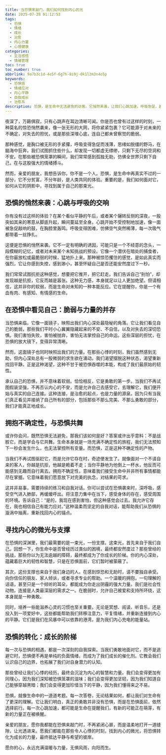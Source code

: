 ```yaml
---
title: 当恐惧来敲门，我们如何找到内心的光
date: 2025-07-28 01:12:53
tags:
  - 恐惧
  - 情绪
  - 成长
  - 治愈
  - 内心力量
  - 心理健康
categories: 
  - 生活感悟
  - 情绪管理
toc: true
toc_number: true
abbrlink: 9a7b3c1d-4e5f-6g7h-8i9j-0k1l2m3n4o5p
keywords:
  - 恐惧感
  - 情绪应对
  - 内心平静
  - 自我成长
  - 治愈系
description: 恐惧，是生命中无法避免的访客。它悄然来袭，让我们心跳加速，呼吸急促，甚至感到无助。但当我们学会正视它，理解它，甚至拥抱它时，会发现它并非全然的黑暗。这篇文章将带你走进恐惧的深处，探索如何在那些令人心悸的时刻，找到内心的微光，将恐惧转化为成长的力量，最终抵达平静与希望的彼岸。
---
```


夜深了，万籁俱寂，只有心跳声在耳边清晰可闻。你是否也曾有过这样的时刻，一种莫名的惊恐悄然袭来，像一张无形的大网，将你紧紧包裹？它可能源于对未来的不确定，对失去的担忧，或是那些深埋心底，连自己都未曾察觉的脆弱。

那种感觉，是胸口被无形的手紧攥，呼吸变得急促而浅薄，思绪如脱缰的野马，在脑海中狂奔。我们试图抓住些什么，却发现一切都虚无缥缈，只剩下无尽的空洞和不安。在那些被恐惧笼罩的瞬间，我们常常感到孤独无助，仿佛全世界只剩下自己，在与这股强大的情绪搏斗。

然而，亲爱的朋友，我想告诉你，你不是一个人。恐惧，是生命中再真实不过的一部分，它不分贫富，不分年龄，是人类共同的体验。重要的是，我们如何面对它，如何从它的阴影中，寻找到属于自己的那束光。

## 恐惧的悄然来袭：心跳与呼吸的交响

你有没有过这样的体验？在某个看似平静的午后，或者某个辗转反侧的深夜，一股突如其来的寒意从脚底升起，瞬间蔓延至全身。心跳开始不受控制地加速，像一面被急促敲响的鼓，在胸腔里轰鸣。呼吸变得困难，仿佛空气突然稀薄，每一次吸气都带着一丝挣扎。

这便是恐惧的悄然来袭。它不一定有明确的诱因，可能只是一个不经意的念头，一段模糊的记忆，或者对未来某个未知挑战的预设。它像一个潜伏在暗处的捕食者，在你最放松或最脆弱的时候，猛地扑上来。那种被惊恐攫住的感觉，是如此真实而强烈，它让你感到失控，感到渺小，甚至怀疑自己是否还能安然度过下一秒。

我们常常试图抗拒这种感觉，想要把它推开，把它赶走。我们告诉自己“别怕”，却发现越是抗拒，它反而越是嚣张。这种无力感，本身就足以让人更加绝望。但请相信，这并非你的软弱，而是生命对未知的一种本能反应。它在提醒你，你是一个有血有肉、有感知、有情感的生命。

## 在恐惧中看见自己：脆弱与力量的并存

当恐惧来临，它像一面镜子，映照出我们内心深处最隐秘的角落。它让我们看见自己的脆弱，那些我们平时小心翼翼隐藏起来的不安、不自信，以及对失去的深切恐惧。我们害怕失败，害怕被抛弃，害怕无法掌控自己的命运。这些深层的担忧，在恐惧的放大镜下，变得异常清晰。

然而，这面镜子也同时映照出我们的力量。在那些心悸的时刻，我们虽然感到无助，但内心深处总有一股微弱的求生欲在涌动。我们渴望摆脱这种状态，渴望重新找回平静。正是这种渴望，这种不甘于被恐惧吞噬的本能，构成了我们最原始的韧性。

承认自己的恐惧，并不意味着软弱。恰恰相反，它是勇敢的第一步。当我们不再试图假装坚强，不再否认内心的不安，而是允许自己去感受它，去理解它，我们便开始与真实的自己连接。这种连接，是治愈的起点，也是力量的源泉。因为只有当我们真正看见并接纳了自己所有的部分，包括那些不那么完美、不那么勇敢的部分，我们才能真正地成长。

## 拥抱不确定性，与恐惧共舞

或许你会问，既然恐惧无法避免，那我们该如何是好？答案或许出乎意料：不是战胜它，而是学会与它共舞。生命本身就是一场充满不确定性的旅程，我们无法预知下一秒会发生什么，也无法掌控所有变量。而恐惧，正是这种不确定性的产物。

当我们不再试图驱赶它，而是允许它存在时，奇迹便发生了。就像面对一个不请自来的客人，你越是抗拒，他越是赖着不走；当你平静地为他倒上一杯水，他反而可能感到无趣而自行离去。拥抱不确定性，意味着我们接受生命中并非所有事情都能尽在掌握。它意味着我们愿意放下对完美的执念，对结果的苛求。

这并非易事，需要持续的练习和自我对话。你可以尝试在恐惧袭来时，深呼吸，感受空气进入肺部，再缓缓呼出。将注意力集中在当下，感受身体的存在，感受周围的环境。告诉自己：“是的，我现在感到害怕，但这种感觉会过去。我允许它存在，我也相信自己有能力应对。”这种温柔而坚定的自我对话，能帮助我们从恐惧的漩涡中抽离，重新找回内心的锚点。

## 寻找内心的微光与支撑

在恐惧的深渊里，我们最需要的是一束光，一份支撑。这束光，首先来自于我们自己。回想一下，你生命中是否曾经历过类似的困境，最终都安然度过？那些曾经的挑战，那些你以为无法逾越的障碍，最终都成为了你成长的阶梯。你的内心深处，蕴藏着巨大的韧性和智慧，只是在恐惧面前，它们暂时被蒙蔽了。

其次，这份支撑也来自于我们身边的人。在感到惊恐和无助时，请不要独自承受。向你信任的朋友、家人倾诉，或者寻求专业的帮助。一个温暖的拥抱，一句理解的话语，甚至只是一个倾听的耳朵，都能成为你走出阴霾的强大力量。我们是社会性动物，连接是人类最深层的需求之一。在脆弱时，允许自己被爱和支持所环绕，这本身就是一种勇敢。

同时，培养一些能滋养心灵的习惯也至关重要。无论是冥想、阅读、听音乐，还是投入到一项爱好中，这些都能帮助我们转移注意力，平复情绪，并重新连接到内心的平静。它们是我们在风暴中可以依靠的港湾，是为我们内心充电的能量站。

## 恐惧的转化：成长的阶梯

每一次与恐惧的相遇，都是一次深刻的自我探索。当我们勇敢地面对它，而不是逃避它时，恐惧便不再是单纯的负面情绪，而成为了我们成长的催化剂。它教会我们认识自己的边界，也拓展了我们对自身潜力的认知。

那些曾经让我们心悸的经历，最终会沉淀为内心的智慧和力量。我们会变得更加有同理心，因为我们深知被恐惧笼罩的滋味；我们会变得更加坚韧，因为我们知道自己能够穿越黑暗；我们会变得更加珍惜当下的平静，因为我们懂得来之不易。

恐惧，就像生命中的一道道考题。每一次答卷，无论结果如何，都让我们对生命有了更深的理解。它让我们明白，真正的勇敢并非没有恐惧，而是在恐惧面前，依然选择前行。每一次心跳加速，都可能是生命在提醒我们，有新的可能正在萌芽，有新的力量正在被唤醒。

亲爱的朋友，愿你我都能在恐惧来敲门时，不再紧闭心扉，而是温柔地打开一道缝隙，让光透进来。愿我们都能在那些令人心悸的时刻，找到内心的微光，将恐惧转化为成长的力量，最终抵达平静与希望的彼岸。

愿你的心，永远充满温暖与力量，无惧风雨，向阳而生。
